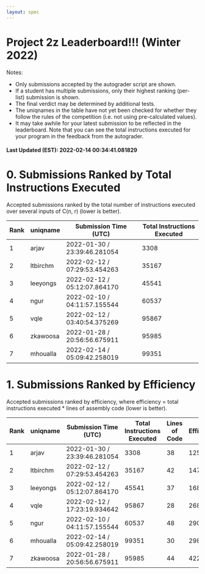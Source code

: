 ```yaml
---
layout: spec
---
```


Project 2z Leaderboard!!! (Winter 2022)
==============================
Notes:
- Only submissions accepted by the autograder script are shown.
- If a student has multiple submissions, only their highest ranking (per-list) submission is shown.
- The final verdict may be determined by additional tests.
- The uniqnames in the table have not yet been checked for whether they follow the rules of the competition (i.e. not using pre-calculated values).
- It may take awhile for your latest submission to be reflected in the leaderboard. Note that you can see the total instructions executed for your program in the feedback from the autograder.


#### Last Updated (EST): 2022-02-14 00:34:41.081829

# 0. Submissions Ranked by Total Instructions Executed
Accepted submissions ranked by the total number of instructions executed over several inputs of C(n, r) (lower is better).

| Rank  | uniqname | Submission Time (UTC) | Total Instructions Executed |
|---|---|---|---|
| 1 | arjav | 2022-01-30 / 23:39:46.281054 | 3308 |
| 2 | ltbirchm | 2022-02-12 / 07:29:53.454263 | 35167 |
| 3 | leeyongs | 2022-02-12 / 05:12:07.864170 | 45541 |
| 4 | ngur | 2022-02-10 / 04:11:57.155544 | 60537 |
| 5 | vqle | 2022-02-12 / 03:40:54.375269 | 95867 |
| 6 | zkawoosa | 2022-01-28 / 20:56:56.675911 | 95985 |
| 7 | mhoualla | 2022-02-14 / 05:09:42.258019 | 99351 |


# 1. Submissions Ranked by Efficiency
Accepted submissions ranked by efficiency, where efficiency = total instructions executed * lines of assembly code (lower is better).

| Rank  | uniqname | Submission Time (UTC) | Total Instructions Executed |Lines of Code | Efficiency |
|---|---|---|---|---|---|
| 1 | arjav | 2022-01-30 / 23:39:46.281054 | 3308 | 38 | 125704 |
| 2 | ltbirchm | 2022-02-12 / 07:29:53.454263 | 35167 | 42 | 1477014 |
| 3 | leeyongs | 2022-02-12 / 05:12:07.864170 | 45541 | 37 | 1685017 |
| 4 | vqle | 2022-02-12 / 17:23:19.934642 | 95867 | 28 | 2684276 |
| 5 | ngur | 2022-02-10 / 04:11:57.155544 | 60537 | 48 | 2905776 |
| 6 | mhoualla | 2022-02-14 / 05:09:42.258019 | 99351 | 30 | 2980530 |
| 7 | zkawoosa | 2022-01-28 / 20:56:56.675911 | 95985 | 44 | 4223340 |

